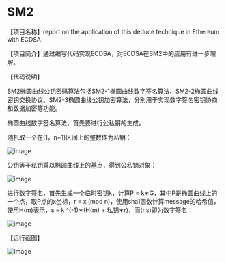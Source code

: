 # SM2
【项目名称】report on the application of this deduce technique in Ethereum with ECDSA

【项目简介】通过编写代码实现ECDSA，对ECDSA在SM2中的应用有进一步理解。

【代码说明】

SM2椭圆曲线公钥密码算法包括SM2-1椭圆曲线数字签名算法、SM2-2椭圆曲线密钥交换协议、SM2-3椭圆曲线公钥加密算法，分别用于实现数字签名密钥协商和数据加密等功能。

椭圆曲线数字签名算法，首先要进行公私钥的生成。

随机取一个在(1，n−1)区间上的整数作为私钥：

![image](https://user-images.githubusercontent.com/105579212/180797384-cb791d24-7a0f-4c99-a025-9f862e64e51d.png)

公钥等于私钥乘以椭圆曲线上的基点，得到公私钥对象：

![image](https://user-images.githubusercontent.com/105579212/180798229-43e1e7be-1b88-4b31-9b0a-7ee6fd4be216.png)

进行数字签名，首先生成一个临时密钥k，计算P = k∗G，其中P是椭圆曲线上的一个点，取P点的x坐标，r ≡ x (mod n)，使用sha1函数计算message的哈希值，使用H(m)表示，s ≡ k ^(-1)∗(H(m) + 私钥∗r)，而(r,s)即为数字签名：

![image](https://user-images.githubusercontent.com/105579212/180798310-43095e30-8208-4eb7-aceb-98a2a5ff5071.png)

【运行截图】

![image](https://user-images.githubusercontent.com/105579212/180797329-f42dfd9c-fad5-4f2f-857f-c14f6de3bbc4.png)
